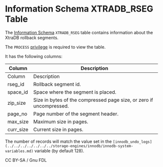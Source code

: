 
# Information Schema XTRADB_RSEG Table

The [Information Schema](../../README.md) `XTRADB_RSEG` table contains information about the XtraDB rollback segments.


The `PROCESS` [privilege](../../../../../account-management-sql-commands/grant.md) is required to view the table.


It has the following columns:



| Column | Description |
| --- | --- |
| Column | Description |
| rseg_id | Rollback segment id. |
| space_id | Space where the segment is placed. |
| zip_size | Size in bytes of the compressed page size, or zero if uncompressed. |
| page_no | Page number of the segment header. |
| max_size | Maximum size in pages. |
| curr_size | Current size in pages. |



The number of records will match the value set in the `[innodb_undo_logs](../../../../../../../storage-engines/innodb/innodb-system-variables.md)` variable (by default 128).


CC BY-SA / Gnu FDL

